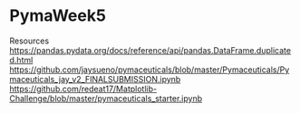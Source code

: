 # PymaWeek5
Resources
https://pandas.pydata.org/docs/reference/api/pandas.DataFrame.duplicated.html 
https://github.com/jaysueno/pymaceuticals/blob/master/Pymaceuticals/Pymaceuticals_jay_v2_FINALSUBMISSION.ipynb https://github.com/redeat17/Matplotlib-Challenge/blob/master/pymaceuticals_starter.ipynb
